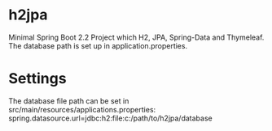 # h2jpa
Minimal Spring Boot 2.2 Project which H2, JPA, Spring-Data and Thymeleaf. The database path is set up in application.properties.

# Settings
The database file path can be set in src/main/resources/applications.properties:
spring.datasource.url=jdbc:h2:file:c:/path/to/h2jpa/database
